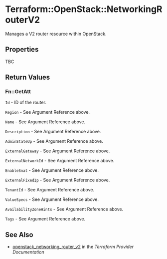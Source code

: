 # Terraform::OpenStack::NetworkingRouterV2

Manages a V2 router resource within OpenStack.

## Properties

TBC

## Return Values

### Fn::GetAtt

`Id` - ID of the router.

`Region` - See Argument Reference above.

`Name` - See Argument Reference above.

`Description` - See Argument Reference above.

`AdminStateUp` - See Argument Reference above.

`ExternalGateway` - See Argument Reference above.

`ExternalNetworkId` - See Argument Reference above.

`EnableSnat` - See Argument Reference above.

`ExternalFixedIp` - See Argument Reference above.

`TenantId` - See Argument Reference above.

`ValueSpecs` - See Argument Reference above.

`AvailabilityZoneHints` - See Argument Reference above.

`Tags` - See Argument Reference above.

## See Also

* [openstack_networking_router_v2](https://www.terraform.io/docs/providers/openstack/r/networking_router_v2.html) in the _Terraform Provider Documentation_